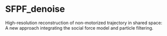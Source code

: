 # SFPF_denoise
High-resolution reconstruction of non-motorized trajectory in shared space: A new approach integrating the social force model and particle filtering.
